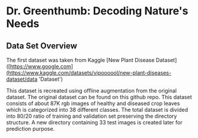 # Dr. Greenthumb: Decoding Nature's Needs

## Data Set Overview
The first dataset was taken from Kaggle 
[New Plant Disease Dataset]([https://www.google.com](https://www.kaggle.com/datasets/vipoooool/new-plant-diseases-dataset/data 'Dataset')

This dataset is recreated using offline augmentation from the original dataset. The original dataset can be found on this github repo. This dataset consists of about 87K rgb images of healthy and diseased crop leaves which is categorized into 38 different classes. The total dataset is divided into 80/20 ratio of training and validation set preserving the directory structure. A new directory containing 33 test images is created later for prediction purpose.
